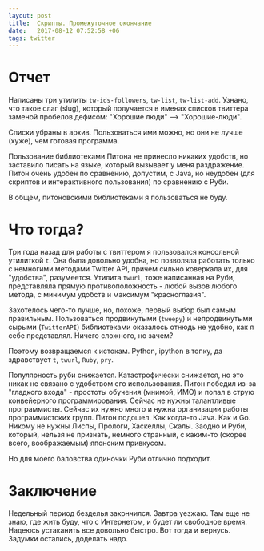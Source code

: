 ```yaml
---
layout: post
title:  Скрипты. Промежуточное окончание
date:   2017-08-12 07:52:58 +06
tags: twitter
---
```


Отчет
======

Написаны три утилиты `tw-ids-followers`, `tw-list`, `tw-list-add`. Узнано, что такое слаг (slug), который получается в именах списков твиттера заменой пробелов дефисом: "Хорошие люди" --> "Хорошие-люди".

Списки убраны в архив. Пользоваться ими можно, но они не лучше (хуже), чем готовая программа. 

Пользование библиотеками Питона не принесло никаких удобств, но заставило писать на языке, который вызывает у меня раздражение. Питон очень удобен по сравнению, допустим, с Java, но неудобен (для скриптов и интерактивного пользования) по сравнению с Руби.

В общем, питоновскими библиотеками я пользоваться не буду.

Что тогда?
===========

Три года назад для работы с твиттером я пользовался консольной утилиткой `t`. Она была довольно удобна, но позволяла работать только с немногими методами Twitter API, причем сильно коверкала их, для "удобства", разумеется. Утилита `twurl`, тоже написанная на Руби, представляла прямую противоположность - любой вызов любого метода, с минимум удобств и максимум "красноглазия". 

Захотелось чего-то лучше, но, похоже, первый выбор был самым правильным. Пользоваться продвинутыми (`tweepy`) и непродвинутыми сырыми (`TwitterAPI`) библиотеками оказалось отнюдь не удобно, как я себе представлял. Ничего сложного, но зачем?

Поэтому возвращаемся к истокам. Python, ipython в топку, да здравствует `t`, `twurl`, `Ruby`, `pry`. 

Популярность руби снижается. Катастрофически снижается, но это никак не связано с удобством его использования. Питон победил из-за "гладкого входа" - простоты обучения (мнимой, ИМО) и попал в струю конвейерного программирования. Сейчас не нужны талантливые программисты. Сейчас их нужно много и нужна организации работы программистских групп. Питон подошел. Как когда-то Java. Как и Go. Никому не нужны Лиспы, Прологи, Хаскеллы, Скалы. Заодно и Руби, который, нельзя не признать, немного странный, с каким-то (скорее всего, воображаемым) японским привкусом.

Но для моего баловства одиночки Руби отлично подходит.

Заключение
==========

Недельный период безделья закончился. Завтра уезжаю. Там еще не знаю, где жить буду, что с Интернетом, и будет ли свободное время. Надеюсь устаканить все довольно быстро. Вот тогда и вернусь. Задумки остались, доделать надо.

